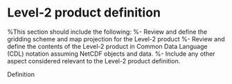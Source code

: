 # Level-2 product definition
%This section should include the following:
%- Review and define the gridding scheme and map projection for the Level-2 product
%- Review and define the contents of the Level-2 product in Common Data Language (CDL) notation assuming NetCDF objects and data.
%- Include any other aspect considered relevant to the Level-2 product definition.

Definition
